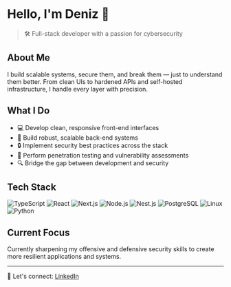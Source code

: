 # Hello, I'm Deniz 👋

> 🛠️ Full-stack developer with a passion for cybersecurity

## About Me

I build scalable systems, secure them, and break them — just to understand them better. From clean UIs to hardened APIs and self-hosted infrastructure, I handle every layer with precision.

## What I Do

- 💻 Develop clean, responsive front-end interfaces
- 🔧 Build robust, scalable back-end systems
- 🔒 Implement security best practices across the stack
- 🧪 Perform penetration testing and vulnerability assessments
- 🔍 Bridge the gap between development and security

## Tech Stack

![TypeScript](https://img.shields.io/badge/-TypeScript-3178C6?style=flat-square&logo=typescript&logoColor=white)
![React](https://img.shields.io/badge/-React-61DAFB?style=flat-square&logo=react&logoColor=black)
![Next.js](https://img.shields.io/badge/-Next.js-000000?style=flat-square&logo=next.js&logoColor=white)
![Node.js](https://img.shields.io/badge/-Node.js-339933?style=flat-square&logo=node.js&logoColor=white)
![Nest.js](https://img.shields.io/badge/-Nest.js-E0234E?style=flat-square&logo=nestjs&logoColor=white)
![PostgreSQL](https://img.shields.io/badge/-PostgreSQL-336791?style=flat-square&logo=postgresql&logoColor=white)
![Linux](https://img.shields.io/badge/-Linux-FCC624?style=flat-square&logo=linux&logoColor=black)
![Python](https://img.shields.io/badge/-Python-3776AB?style=flat-square&logo=python&logoColor=white)
## Current Focus

Currently sharpening my offensive and defensive security skills to create more resilient applications and systems.

---

💬 Let's connect: [LinkedIn](https://www.linkedin.com/in/deniz-memduev-4247281b5)
